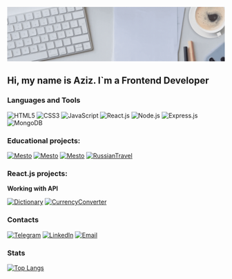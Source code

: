 [![Header](https://github.com/AzizJP/AzizJP/blob/main/assets/Front-End-banner%20%D1%81%20%D0%B0%D0%BD%D0%B8%D0%BC%D0%B0%D1%86%D0%B8%D0%B5%D0%B9.gif)](https://t.me/aziz_jp)

## Hi, my name is Aziz. I`m a Frontend Developer

### Languages and Tools
![HTML5](https://img.shields.io/badge/-HTML5-4A4A4A?style=for-the-badge&logo=HTML5&logoColor=FF7600)
![CSS3](https://img.shields.io/badge/-CSS3-4A4A4A?style=for-the-badge&logo=CSS3&logoColor=5871CD)
![JavaScript](https://img.shields.io/badge/-JavaScript-4A4A4A?style=for-the-badge&logo=JavaScript&logoColor=FFE300)
![React.js](https://img.shields.io/badge/-React.js-4A4A4A?style=for-the-badge&logo=React&logoColor=73C6E5)
![Node.js](https://img.shields.io/badge/-Node.js-4A4A4A?style=for-the-badge&logo=Node.js&logoColor=2D8822)
![Express.js](https://img.shields.io/badge/-Express.js-4A4A4A?style=for-the-badge&logo=Express&logoColor=F7FF7A)
![MongoDB](https://img.shields.io/badge/-MongoDB-4A4A4A?style=for-the-badge&logo=MongoDB&logoColor=2ED919)

### Educational projects:
[![Mesto](https://img.shields.io/badge/-Mesto&nbsp;with&nbsp;auth-4A4A4A?style=for-the-badge&logo=React&logoColor=73C6E5)](https://github.com/AzizJP/react-mesto-auth)
[![Mesto](https://img.shields.io/badge/-Mesto&nbsp;on&nbsp;Javascript-4A4A4A?style=for-the-badge&logo=JavaScript&logoColor=FFE300)](https://github.com/AzizJP/mesto)
[![Mesto](https://img.shields.io/badge/-Mesto&nbsp;backend-4A4A4A?style=for-the-badge&logo=Express&logoColor=F7FF7A)](https://github.com/AzizJP/express-mesto-gha)
[![RussianTravel](https://img.shields.io/badge/-Russian&nbsp;Travel-4A4A4A?style=for-the-badge&logo=HTML5&logoColor=FF7600)](https://github.com/AzizJP/russian-travel)

### React.js projects:

**Working with API**

[![Dictionary](https://img.shields.io/badge/-dictionary-4A4A4A?style=for-the-badge&logo=React&logoColor=73C6E5)](https://github.com/AzizJP/dictionary)
[![CurrencyConverter](https://img.shields.io/badge/-Currency&nbsp;Converter-4A4A4A?style=for-the-badge&logo=React&logoColor=73C6E5)](https://github.com/AzizJP/currency-converter)

### Contacts
[![Telegram](https://img.shields.io/badge/-Telegram-4A4A4A?style=for-the-badge&logo=Telegram)](https://t.me/aziz_jp)
[![LinkedIn](https://img.shields.io/badge/-LinkedIn-4A4A4A?style=for-the-badge&logo=LinkedIn&logoColor=196CD9)](https://www.linkedin.com/in/aziz-jp/)
[![Email](https://img.shields.io/badge/-email-4A4A4A?style=for-the-badge&logo=gmail&logoColor=196CD9)](mailto:t1-zer@yandex.ru)

### Stats
[![Top Langs](https://github-readme-stats.vercel.app/api/top-langs/?username=AzizJP&layout=compact&bg_color=4A4A4A&text_color=FFFFFF&border_color=4A4A4A&title_color=FFFFFF&border_radius=0)](https://github.com/anuraghazra/github-readme-stats)